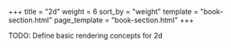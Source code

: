+++
title = "2d"
weight = 6
sort_by = "weight"
template = "book-section.html"
page_template = "book-section.html"
+++

TODO: Define basic rendering concepts for 2d
